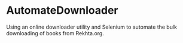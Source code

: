 # AutomateDownloader

Using an online downloader utility and Selenium to automate the bulk downloading of books from Rekhta.org.
